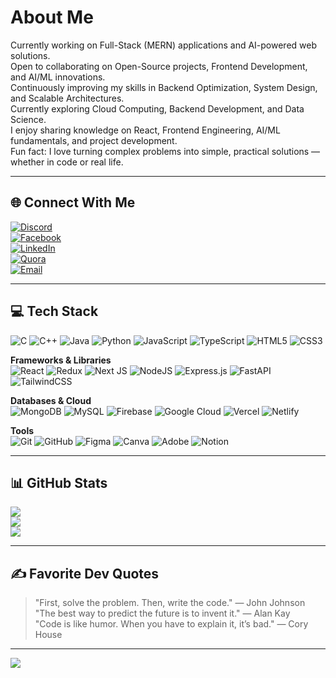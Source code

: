# About Me  

Currently working on Full-Stack (MERN) applications and AI-powered web solutions.  
Open to collaborating on Open-Source projects, Frontend Development, and AI/ML innovations.  
Continuously improving my skills in Backend Optimization, System Design, and Scalable Architectures.  
Currently exploring Cloud Computing, Backend Development, and Data Science.  
I enjoy sharing knowledge on React, Frontend Engineering, AI/ML fundamentals, and project development.  
Fun fact: I love turning complex problems into simple, practical solutions — whether in code or real life.  
  

---

## 🌐 Connect With Me  
[![Discord](https://img.shields.io/badge/Discord-%237289DA.svg?logo=discord&logoColor=white)](https://discord.gg/ysWM548J)  
[![Facebook](https://img.shields.io/badge/Facebook-%231877F2.svg?logo=Facebook&logoColor=white)](https://facebook.com/mannan.shariff)  
[![LinkedIn](https://img.shields.io/badge/LinkedIn-%230077B5.svg?logo=linkedin&logoColor=white)](https://linkedin.com/in/mannan-shariff)  
[![Quora](https://img.shields.io/badge/Quora-%23B92B27.svg?logo=Quora&logoColor=white)](https://quora.com/profile/Mannanshariff)  
[![Email](https://img.shields.io/badge/Email-D14836?logo=gmail&logoColor=white)](mailto:mannanshariff04@gmail.com)  

---

## 💻 Tech Stack  
![C](https://img.shields.io/badge/c-%2300599C.svg?style=for-the-badge&logo=c&logoColor=white) 
![C++](https://img.shields.io/badge/c++-%2300599C.svg?style=for-the-badge&logo=c%2B%2B&logoColor=white) 
![Java](https://img.shields.io/badge/java-%23ED8B00.svg?style=for-the-badge&logo=openjdk&logoColor=white) 
![Python](https://img.shields.io/badge/python-3670A0?style=for-the-badge&logo=python&logoColor=ffdd54) 
![JavaScript](https://img.shields.io/badge/javascript-%23323330.svg?style=for-the-badge&logo=javascript&logoColor=%23F7DF1E) 
![TypeScript](https://img.shields.io/badge/typescript-%23007ACC.svg?style=for-the-badge&logo=typescript&logoColor=white) 
![HTML5](https://img.shields.io/badge/html5-%23E34F26.svg?style=for-the-badge&logo=html5&logoColor=white) 
![CSS3](https://img.shields.io/badge/css3-%231572B6.svg?style=for-the-badge&logo=css3&logoColor=white)  

**Frameworks & Libraries**  
![React](https://img.shields.io/badge/react-%2320232a.svg?style=for-the-badge&logo=react&logoColor=%2361DAFB) 
![Redux](https://img.shields.io/badge/redux-%23593d88.svg?style=for-the-badge&logo=redux&logoColor=white) 
![Next JS](https://img.shields.io/badge/Next-black?style=for-the-badge&logo=next.js&logoColor=white) 
![NodeJS](https://img.shields.io/badge/node.js-6DA55F?style=for-the-badge&logo=node.js&logoColor=white) 
![Express.js](https://img.shields.io/badge/express.js-%23404d59.svg?style=for-the-badge&logo=express&logoColor=%2361DAFB) 
![FastAPI](https://img.shields.io/badge/FastAPI-005571?style=for-the-badge&logo=fastapi) 
![TailwindCSS](https://img.shields.io/badge/tailwindcss-%2338B2AC.svg?style=for-the-badge&logo=tailwind-css&logoColor=white) 

**Databases & Cloud**  
![MongoDB](https://img.shields.io/badge/MongoDB-%234ea94b.svg?style=for-the-badge&logo=mongodb&logoColor=white) 
![MySQL](https://img.shields.io/badge/mysql-4479A1.svg?style=for-the-badge&logo=mysql&logoColor=white) 
![Firebase](https://img.shields.io/badge/firebase-%23039BE5.svg?style=for-the-badge&logo=firebase) 
![Google Cloud](https://img.shields.io/badge/GoogleCloud-%234285F4.svg?style=for-the-badge&logo=google-cloud&logoColor=white) 
![Vercel](https://img.shields.io/badge/vercel-%23000000.svg?style=for-the-badge&logo=vercel&logoColor=white) 
![Netlify](https://img.shields.io/badge/netlify-%23000000.svg?style=for-the-badge&logo=netlify&logoColor=#00C7B7)  

**Tools**  
![Git](https://img.shields.io/badge/git-%23F05033.svg?style=for-the-badge&logo=git&logoColor=white) 
![GitHub](https://img.shields.io/badge/github-%23121011.svg?style=for-the-badge&logo=github&logoColor=white) 
![Figma](https://img.shields.io/badge/figma-%23F24E1E.svg?style=for-the-badge&logo=figma&logoColor=white) 
![Canva](https://img.shields.io/badge/Canva-%2300C4CC.svg?style=for-the-badge&logo=Canva&logoColor=white) 
![Adobe](https://img.shields.io/badge/adobe-%23FF0000.svg?style=for-the-badge&logo=adobe&logoColor=white) 
![Notion](https://img.shields.io/badge/Notion-%23000000.svg?style=for-the-badge&logo=notion&logoColor=white)  

---

## 📊 GitHub Stats  
![](https://github-readme-stats.vercel.app/api?username=MannanShariff&theme=dark&hide_border=false&include_all_commits=true&count_private=true)  
![](https://streak-stats.demolab.com?user=MannanShariff&theme=dark&hide_border=false)  
![](https://github-readme-stats.vercel.app/api/top-langs/?username=MannanShariff&theme=dark&hide_border=false&layout=compact)  

---

## ✍️ Favorite Dev Quotes  
> "First, solve the problem. Then, write the code." — John Johnson  
> "The best way to predict the future is to invent it." — Alan Kay  
> "Code is like humor. When you have to explain it, it’s bad." — Cory House  

---

[![](https://visitcount.itsvg.in/api?id=MannanShariff&icon=0&color=0)](https://visitcount.itsvg.in)
